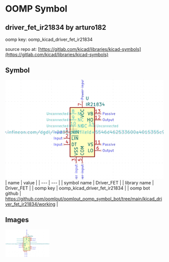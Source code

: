 # OOMP Symbol  
## driver_fet_ir21834  by arturo182  
  
oomp key: oomp_kicad_driver_fet_ir21834  
  
source repo at: [https://gitlab.com/kicad/libraries/kicad-symbols](https://gitlab.com/kicad/libraries/kicad-symbols)  
## Symbol  
  
[![working.png](working_600.png)](working.png)  
| name | value | 
| --- | --- | 
| symbol name | Driver_FET | 
| library name | Driver_FET | 
| oomp key | oomp_kicad_driver_fet_ir21834 | 
| oomp bot github | https://github.com/oomlout/oomlout_oomp_symbol_bot/tree/main/kicad_driver_fet_ir21834/working | 
## Images  
  
[![working.png](working_140.png)](working.png)  
